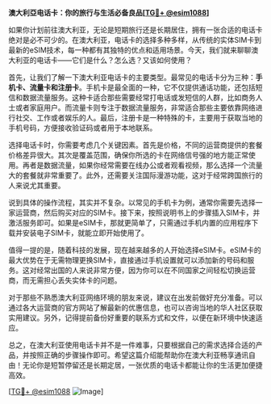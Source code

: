 **澳大利亞电话卡：你的旅行与生活必备良品[[TG💪+ @esim1088](https://t.me/s/esim1088)]**

如果你计划前往澳大利亚，无论是短期旅行还是长期居住，拥有一张合适的电话卡绝对是必不可少的。在澳大利亚，电话卡的选择多种多样，从传统的实体SIM卡到最新的eSIM技术，每一种都有其独特的优点和适用场景。今天，我们就来聊聊澳大利亚的电话卡——它们是什么？怎么选？又该如何使用？

首先，让我们了解一下澳大利亚电话卡的主要类型。最常见的电话卡分为三种：**手机卡、流量卡和注册卡**。手机卡是最全面的一种，它不仅提供通话功能，还包括短信和数据流量服务。这种卡适合那些需要经常打电话或发短信的人群，比如商务人士或者家庭用户。而流量卡则专注于数据流量服务，非常适合那些主要依靠网络进行社交、工作或者娱乐的人。最后，注册卡是一种特殊的卡，主要用于获取当地的手机号码，方便接收验证码或者用于本地联系。

选择电话卡时，你需要考虑几个关键因素。首先是价格，不同的运营商提供的套餐价格差异很大。其次是覆盖范围，确保你所选的卡在网络信号强的地方能正常使用。再者是数据流量，如果你经常需要在线办公或者观看视频，那么选择一个流量大的套餐就非常重要了。此外，还需要关注国际漫游功能，这对于经常跨国旅行的人来说尤其重要。

说到具体的操作流程，其实并不复杂。以常见的手机卡为例，通常你需要先选择一家运营商，然后购买对应的SIM卡。接下来，按照说明书上的步骤插入SIM卡，并激活服务即可。如果是eSIM卡，那就更简单了，只需通过手机内置的应用程序下载并安装电子SIM卡，就能立即开始使用了。

值得一提的是，随着科技的发展，现在越来越多的人开始选择eSIM卡。eSIM卡的最大优势在于无需物理更换SIM卡，直接通过手机设置就可以添加新的号码和服务。这对经常出国的人来说非常方便，因为你可以在不同国家之间轻松切换运营商，而无需担心丢失实体卡的问题。

对于那些不熟悉澳大利亚网络环境的朋友来说，建议在出发前做好充分准备。可以通过各大运营商的官方网站了解最新的优惠信息，也可以咨询当地的华人社区获取实用建议。另外，记得提前备份好重要的联系方式和文件，以便在新环境中快速适应。

总之，在澳大利亚使用电话卡并不是一件难事，只要根据自己的需求选择合适的产品，并按照正确的步骤操作即可。希望这篇介绍能帮助你在澳大利亚畅享通讯自由！无论你是短暂停留还是长期定居，一张优质的电话卡都能让你的生活更加便捷高效。

[[TG💪+ @esim1088](https://t.me/s/esim1088) ![Image](https://i.postimg.cc/4NQfJmqS/Snipaste-2025-05-13-00-14-12.png)]